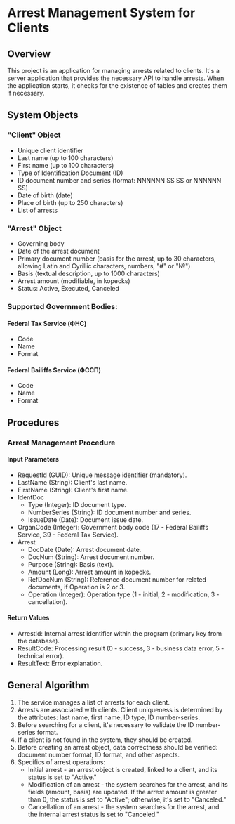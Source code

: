 # Arrest Management System for Clients

## Overview

This project is an application for managing arrests related to clients. It's a server application that provides the necessary API to handle arrests. When the application starts, it checks for the existence of tables and creates them if necessary.

## System Objects

### "Client" Object

- Unique client identifier
- Last name (up to 100 characters)
- First name (up to 100 characters)
- Type of Identification Document (ID)
- ID document number and series (format: NNNNNN SS SS or NNNNNN SS)
- Date of birth (date)
- Place of birth (up to 250 characters)
- List of arrests

### "Arrest" Object

- Governing body
- Date of the arrest document
- Primary document number (basis for the arrest, up to 30 characters, allowing Latin and Cyrillic characters, numbers, "#" or "№")
- Basis (textual description, up to 1000 characters)
- Arrest amount (modifiable, in kopecks)
- Status: Active, Executed, Canceled

### Supported Government Bodies:

#### Federal Tax Service (ФНС)

- Code
- Name
- Format

#### Federal Bailiffs Service (ФССП)

- Code
- Name
- Format

## Procedures

### Arrest Management Procedure

#### Input Parameters

- RequestId (GUID): Unique message identifier (mandatory).
- LastName (String): Client's last name.
- FirstName (String): Client's first name.
- IdentDoc
  - Type (Integer): ID document type.
  - NumberSeries (String): ID document number and series.
  - IssueDate (Date): Document issue date.
- OrganCode (Integer): Government body code (17 - Federal Bailiffs Service, 39 - Federal Tax Service).
- Arrest
  - DocDate (Date): Arrest document date.
  - DocNum (String): Arrest document number.
  - Purpose (String): Basis (text).
  - Amount (Long): Arrest amount in kopecks.
  - RefDocNum (String): Reference document number for related documents, if Operation is 2 or 3.
  - Operation (Integer): Operation type (1 - initial, 2 - modification, 3 - cancellation).

#### Return Values

- ArrestId: Internal arrest identifier within the program (primary key from the database).
- ResultCode: Processing result (0 - success, 3 - business data error, 5 - technical error).
- ResultText: Error explanation.

## General Algorithm

1. The service manages a list of arrests for each client.
2. Arrests are associated with clients. Client uniqueness is determined by the attributes: last name, first name, ID type, ID number-series.
3. Before searching for a client, it's necessary to validate the ID number-series format.
4. If a client is not found in the system, they should be created.
5. Before creating an arrest object, data correctness should be verified: document number format, ID format, and other aspects.
6. Specifics of arrest operations:
   - Initial arrest - an arrest object is created, linked to a client, and its status is set to "Active."
   - Modification of an arrest - the system searches for the arrest, and its fields (amount, basis) are updated. If the arrest amount is greater than 0, the status is set to "Active"; otherwise, it's set to "Canceled."
   - Cancellation of an arrest - the system searches for the arrest, and the internal arrest status is set to "Canceled."

